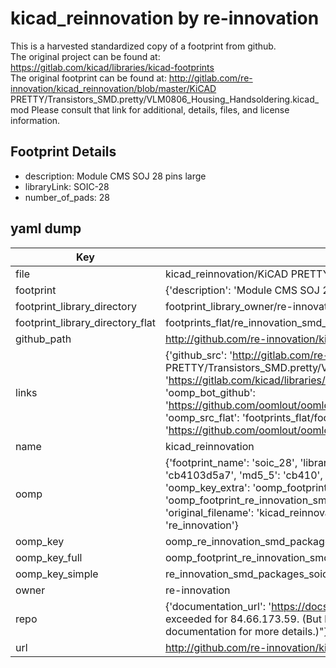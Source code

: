 # kicad_reinnovation by re-innovation  
This is a harvested standardized copy of a footprint from github.  
The original project can be found at:  
https://gitlab.com/kicad/libraries/kicad-footprints  
The original footprint can be found at:
http://gitlab.com/re-innovation/kicad_reinnovation/blob/master/KiCAD PRETTY/Transistors_SMD.pretty/VLM0806_Housing_Handsoldering.kicad_mod
Please consult that link for additional, details, files, and license information.  
## Footprint Details
* description: Module CMS SOJ 28 pins large  
* libraryLink: SOIC-28  
* number_of_pads: 28  
## yaml dump  
| Key | Value |  
| --- | --- |  
| file | kicad_reinnovation/KiCAD PRETTY/SMD_Packages.pretty/SOIC-28.kicad_mod |  
| footprint | {'description': 'Module CMS SOJ 28 pins large', 'libraryLink': 'SOIC-28', 'number_of_pads': 28} |  
| footprint_library_directory | footprint_library_owner/re-innovation_kicad_reinnovation |  
| footprint_library_directory_flat | footprints_flat/re_innovation_smd_packages_soic_28/working |  
| github_path | http://github.com/re-innovation/kicad_reinnovation/blob/master/KiCAD PRETTY/SMD_Packages.pretty/SOIC-28.kicad_mod |  
| links | {'github_src': 'http://gitlab.com/re-innovation/kicad_reinnovation/blob/master/KiCAD PRETTY/Transistors_SMD.pretty/VLM0806_Housing_Handsoldering.kicad_mod', 'github_src_repo': 'https://gitlab.com/kicad/libraries/kicad-footprints', 'oomp_bot': 'footprints/re_innovation_smd_packages_soic_28/working', 'oomp_bot_github': 'https://github.com/oomlout/oomlout_oomp_footprint_bot/tree/main/footprints/re_innovation_smd_packages_soic_28/working', 'oomp_src_flat': 'footprints_flat/footprints_flat/re_innovation_smd_packages_soic_28/working', 'oomp_src_flat_github': 'https://github.com/oomlout/oomlout_oomp_footprint_src/tree/main/footprints_flat/re_innovation_smd_packages_soic_28/working'} |  
| name | kicad_reinnovation |  
| oomp | {'footprint_name': 'soic_28', 'library_name': 'smd_packages', 'md5': 'cb4103d5a7597dae09ce7fcef1186860', 'md5_10': 'cb4103d5a7', 'md5_5': 'cb410', 'md5_6': 'cb4103', 'oomp_key': 'oomp_re_innovation_smd_packages_soic_28', 'oomp_key_extra': 'oomp_footprint_re_innovation_smd_packages_soic_28', 'oomp_key_full': 'oomp_footprint_re_innovation_smd_packages_soic_28_cb4103', 'oomp_key_simple': 're_innovation_smd_packages_soic_28', 'original_filename': 'kicad_reinnovation/KiCAD PRETTY/SMD_Packages.pretty/SOIC-28.kicad_mod', 'owner_name': 're_innovation'} |  
| oomp_key | oomp_re_innovation_smd_packages_soic_28 |  
| oomp_key_full | oomp_footprint_re_innovation_smd_packages_soic_28 |  
| oomp_key_simple | re_innovation_smd_packages_soic_28 |  
| owner | re-innovation |  
| repo | {'documentation_url': 'https://docs.github.com/rest/overview/resources-in-the-rest-api#rate-limiting', 'message': "API rate limit exceeded for 84.66.173.59. (But here's the good news: Authenticated requests get a higher rate limit. Check out the documentation for more details.)"} |  
| url | http://github.com/re-innovation/kicad_reinnovation |  

